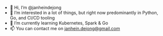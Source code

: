 - 👋 Hi, I’m @janheindejong
- 👀 I’m interested in a lot of things, but right now predominantly in Python, Go, and CI/CD tooling
- 🌱 I’m currently learning Kubernetes, Spark & Go
- 📫 You can contact me on janhein.dejong@gmail.com

<!---
janheindejong/janheindejong is a ✨ special ✨ repository because its `README.md` (this file) appears on your GitHub profile.
You can click the Preview link to take a look at your changes.
--->
